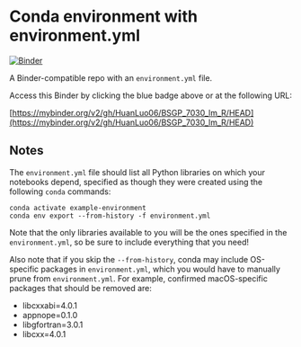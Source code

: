 # Conda environment with environment.yml

[![Binder](http://mybinder.org/badge_logo.svg)](https://mybinder.org/v2/gh/HuanLuo06/BSGP_7030_lm_R/HEAD)

A Binder-compatible repo with an `environment.yml` file.

Access this Binder by clicking the blue badge above or at the following URL:

[https://mybinder.org/v2/gh/HuanLuo06/BSGP_7030_lm_R/HEAD](https://mybinder.org/v2/gh/HuanLuo06/BSGP_7030_lm_R/HEAD)

## Notes
The `environment.yml` file should list all Python libraries on which your notebooks
depend, specified as though they were created using the following `conda` commands:

```
conda activate example-environment
conda env export --from-history -f environment.yml
```

Note that the only libraries available to you will be the ones specified in
the `environment.yml`, so be sure to include everything that you need! 

Also note that if you skip the `--from-history`, conda may include OS-specific
packages in `environment.yml`, which you would have to manually prune from
`environment.yml`.  For example, confirmed macOS-specific packages that should
be removed are:

* libcxxabi=4.0.1
* appnope=0.1.0
* libgfortran=3.0.1
* libcxx=4.0.1
